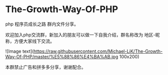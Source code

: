# The-Growth-Way-Of-PHP

php 程序员成长之路 群内文件分享。

欢迎加入php交流群，新加入的朋友可以做一下自我介绍，群名称改为 地区-昵称，方便大家线下交流。

![Image text](https://raw.githubusercontent.com/Michael-LiK/The-Growth-Way-Of-PHP/master/%E5%88%86%E4%BA%AB.jpg 100x200)

本群禁止广告和拼多多分享，谢谢配合。


